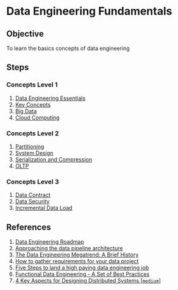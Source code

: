 # Data Engineering Fundamentals

## Objective

To learn the basics concepts of data engineering

## Steps

### Concepts Level 1

1. [Data Engineering Essentials](./data-engineering.md)
1. [Key Concepts](./key-concepts.md)
1. [Big Data](./big-data.md)
1. [Cloud Computing](./cloud-computing.md)

### Concepts Level 2

1. [Partitioning](./partitioning.md)
1. [System Design](./system-design.md)
1. [Serialization and Compression](./serialization-and-compression.md)
1. [OLTP](./oltp.md)

### Concepts Level 3

1. [Data Contract](./data-contract.md)
1. [Data Security](./data-security.md)
1. [Incremental Data Load](./incremental-data-load.md)

## References

1. [Data Engineering Roadmap](https://knowledgetree.notion.site/Data-Engineering-Roadmap-6e543497f9074aba89520b45b678d32f)
1. [Approaching the data pipeline architecture](https://knowledgetree.notion.site/Approaching-the-data-pipeline-architecture-214bdf596037454ca3f879894035c83f)
1. [The Data Engineering Megatrend: A Brief History](https://www.rudderstack.com/blog/the-data-engineering-megatrend-a-brief-history)
1. [How to gather requirements for your data project](https://www.startdataengineering.com/post/n-questions-data-pipeline-req/)
1.  [Five Steps to land a high paying data engineering job](https://www.startdataengineering.com/post/n-steps-high-pay-de-job/)
1. [Functional Data Engineering - A Set of Best Practices](https://youtu.be/4Spo2QRTz1k)
1. [4 Key Aspects for Designing Distributed Systems [`medium`]](https://betterprogramming.pub/4-key-aspects-for-designing-distributed-systems-dc8fec7b8c5b)